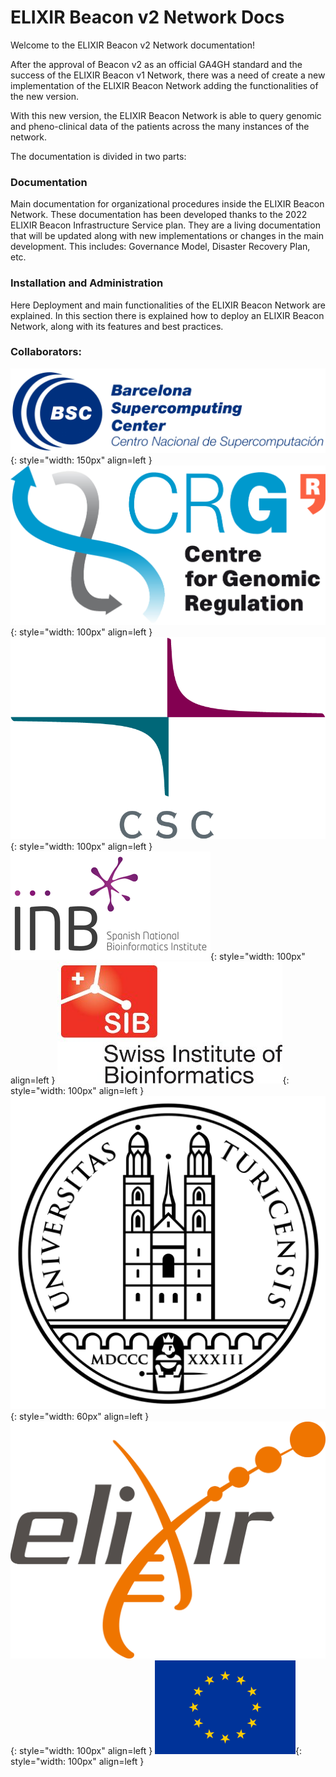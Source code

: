 # ELIXIR Beacon v2 Network Docs

Welcome to the ELIXIR Beacon v2 Network documentation!

After the approval of Beacon v2 as an official GA4GH standard and the success of the ELIXIR Beacon v1 Network, there was a need of create a new implementation of the ELIXIR Beacon Network adding the functionalities of the new version.

With this new version, the ELIXIR Beacon Network is able to query genomic and pheno-clinical data of the patients across the many instances of the network.

The documentation is divided in two parts:

### Documentation

Main documentation for organizational procedures inside the ELIXIR Beacon Network. These documentation has been developed thanks to the 2022 ELIXIR Beacon Infrastructure Service plan. They are a living documentation that will be updated along with new implementations or changes in the main development. This includes: Governance Model, Disaster Recovery Plan, etc.

### Installation and Administration

Here Deployment and main functionalities of the ELIXIR Beacon Network are explained. In this section there is explained how to deploy an ELIXIR Beacon Network, along with its features and best practices.

### Collaborators:

![](img/biysc_bsc_logo.jpg.png){: style="width: 150px" align=left }
![](img/biysc_crg_logo.jpg.png){: style="width: 100px" align=left }
![](img/csc.png){: style="width: 100px" align=left }
![](img/PN013300-logo.inb_.rgb_.hor_.en_.cutted_0_488.png){: style="width: 100px" align=left }
![](img/SIB_logo.jpg){: style="width: 100px" align=left }
![](img/University_of_Zurich_seal.svg.png){: style="width: 60px" align=left }
![](img/ELIXIR_logo_white_background.png){: style="width: 100px" align=left }
![](img/europe.png){: style="width: 100px" align=left }